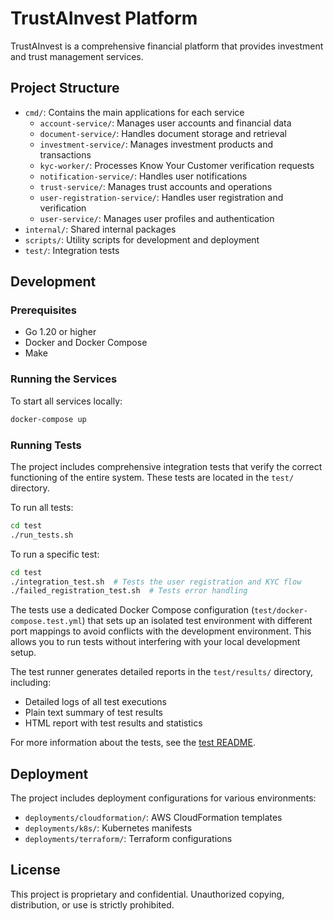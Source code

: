 # TrustAInvest Platform

TrustAInvest is a comprehensive financial platform that provides investment and trust management services.

## Project Structure

- `cmd/`: Contains the main applications for each service
  - `account-service/`: Manages user accounts and financial data
  - `document-service/`: Handles document storage and retrieval
  - `investment-service/`: Manages investment products and transactions
  - `kyc-worker/`: Processes Know Your Customer verification requests
  - `notification-service/`: Handles user notifications
  - `trust-service/`: Manages trust accounts and operations
  - `user-registration-service/`: Handles user registration and verification
  - `user-service/`: Manages user profiles and authentication
- `internal/`: Shared internal packages
- `scripts/`: Utility scripts for development and deployment
- `test/`: Integration tests

## Development

### Prerequisites

- Go 1.20 or higher
- Docker and Docker Compose
- Make

### Running the Services

To start all services locally:

```bash
docker-compose up
```

### Running Tests

The project includes comprehensive integration tests that verify the correct functioning of the entire system. These tests are located in the `test/` directory.

To run all tests:

```bash
cd test
./run_tests.sh
```

To run a specific test:

```bash
cd test
./integration_test.sh  # Tests the user registration and KYC flow
./failed_registration_test.sh  # Tests error handling
```

The tests use a dedicated Docker Compose configuration (`test/docker-compose.test.yml`) that sets up an isolated test environment with different port mappings to avoid conflicts with the development environment. This allows you to run tests without interfering with your local development setup.

The test runner generates detailed reports in the `test/results/` directory, including:
- Detailed logs of all test executions
- Plain text summary of test results
- HTML report with test results and statistics

For more information about the tests, see the [test README](test/README.md).

## Deployment

The project includes deployment configurations for various environments:

- `deployments/cloudformation/`: AWS CloudFormation templates
- `deployments/k8s/`: Kubernetes manifests
- `deployments/terraform/`: Terraform configurations

## License

This project is proprietary and confidential. Unauthorized copying, distribution, or use is strictly prohibited.
